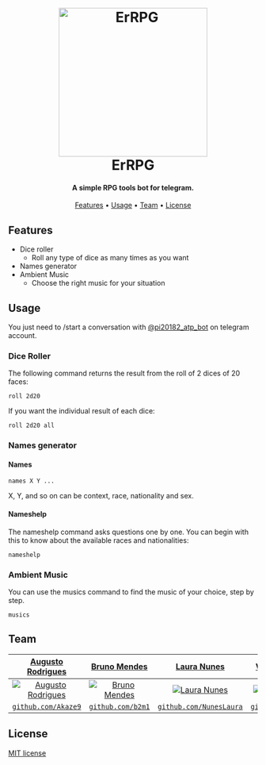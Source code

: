 <h1 align="center">
  <br>
  <a href="https://t.me/pi20182_atp_bot"><img src="https://i.imgur.com/JZVXFnZ.png" alt="ErRPG" width="300"></a>
  <br>
  ErRPG
  <br>
</h1>
<h4 align="center">A simple RPG tools bot for telegram.</h4>

<p align="center">
  <a href="#features">Features</a> •
  <a href="#usage">Usage</a> •
<!--  <a href="#run-your-own-rpg-bot">Run your own RPG bot</a> • -->
  <a href="#team">Team</a> •
  <a href="#license">License</a>
  
</p>

## Features

* Dice roller
  - Roll any type of dice as many times as you want
* Names generator
* Ambient Music
  - Choose the right music for your situation
   
## Usage

You just need to /start a conversation with [@pi20182_atp_bot](https://t.me/pi20182_atp_bot) on telegram account.

### Dice Roller

The following command returns the result from the roll of 2 dices of 20 faces:

```
roll 2d20
```
If you want the individual result of each dice:

```
roll 2d20 all
```

### Names generator

#### Names

```
names X Y ...
```
X, Y, and so on can be context, race, nationality and sex. 

#### Nameshelp

The nameshelp command asks questions one by one. You can begin with this to know about the available races and nationalities:

```
nameshelp
```
  

### Ambient Music

You can use the musics command to find the music of your choice, step by step.
```
musics
```


<!--
## Run your own RPG bot
Firstly, you'll need to have [Errbot](http://errbot.io/en/latest/user_guide/setup.html) installed on your machine...
-->
## Team

| <a href="https://github.com/Akaze9" target="_blank">**Augusto Rodrigues**</a> | <a href="https://github.com/Akaze9" target="_blank">**Bruno Mendes**</a> | <a href="https://github.com/NunesLaura" target="_blank">**Laura Nunes**</a> | <a href="https://github.com/damasion" target="_blank">**Vinicius Damasio**</a> |
| :---: |:---:| :---:| :---:|
| [![Augusto Rodrigues](https://avatars1.githubusercontent.com/u/39605868?&v=4?s=200)](https://github.com/Akaze9)    | [![Bruno Mendes](https://avatars1.githubusercontent.com/u/44903538?v=4&s=200)](https://github.com/b2m1) | [![Laura Nunes](https://avatars1.githubusercontent.com/u/45634450?&v=4?s=200)](https://github.com/NunesLaura)  | [![Vinicius Damasio](https://avatars3.githubusercontent.com/u/45634335?v=4?s=200)](https://github.com/damasion)  |
| <a href="https://github.com/Akaze9" target="_blank">`github.com/Akaze9`</a> | <a href="https://github.com/b2m1" target="_blank">`github.com/b2m1`</a> | <a href="https://github.com/NunesLaura" target="_blank">`github.com/NunesLaura`</a> | <a href="https://github.com/damasion" target="_blank">`github.com/damasion`</a> |


## License

[MIT license](https://github.com/Akaze9/errpg/blob/master/LICENSE)
